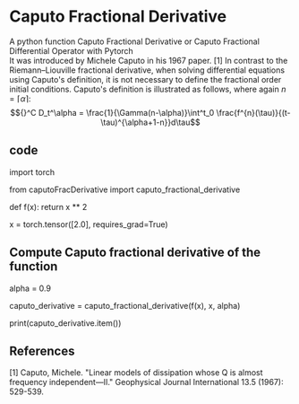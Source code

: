 # Caputo Fractional Derivative
A python function Caputo Fractional Derivative or Caputo Fractional Differential Operator with Pytorch\
It was introduced by Michele Caputo in his 1967 paper. [1] In contrast to the Riemann–Liouville fractional derivative, when solving differential equations using Caputo's definition, it is not necessary to define the fractional order initial conditions. Caputo's definition is illustrated as follows, where again $n = \lceil \alpha \rceil$:
$${}^C D_t^\alpha = \frac{1}{\Gamma(n-\alpha)}\int^t_0 \frac{f^{n}(\tau)}{(t-\tau)^{\alpha+1-n}}d\tau$$

## code
import torch

from caputoFracDerivative import caputo_fractional_derivative

def f(x):
    return x ** 2

x = torch.tensor([2.0], requires_grad=True)

## Compute Caputo fractional derivative of the function
alpha = 0.9

caputo_derivative = caputo_fractional_derivative(f(x), x, alpha)

print(caputo_derivative.item())


## References
[1] Caputo, Michele. "Linear models of dissipation whose Q is almost frequency independent—II." Geophysical Journal International 13.5 (1967): 529-539.
